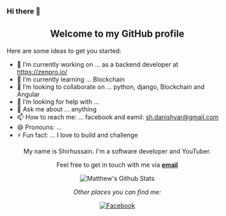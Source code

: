 ### Hi there 👋

<!--
**Shirhussain/Shirhussain** is a ✨ _special_ ✨ repository because its `README.md` (this file) appears on your GitHub profile.
-->
<div align="center">
<h2>Welcome to my GitHub profile</h2>
</div>

Here are some ideas to get you started:

- 🔭 I’m currently working on ... as a backend developer at https://zenpro.io/
- 🌱 I’m currently learning ... Blockchain
- 👯 I’m looking to collaborate on ... python, django, Blockchain and Angular
- 🤔 I’m looking for help with ... 
- 💬 Ask me about ... anything 
- 📫 How to reach me: ... facebook and eamil: sh.danishyar@gmail.com 
- 😄 Pronouns: ...
- ⚡ Fun fact: ... I love to build and challenge

<div align="center">

My name is Shirhussain. I'm a software developer and YouTuber. <br />
</div>

<div align="center">

Feel free to get in touch with me via <a href="mailto:sh.danishyar@gmail.com"><b>email</b></a>
</div>

<div align="center">

<img align="center" src="https://github-readme-stats.vercel.app/api?username=Shirhussain&&show_icons=true&title_color=161e2e&icon_color=31c48d&text_color=4b5563&bg_color=f4f5f7" alt="Matthew's Github Stats">


<i>Other places you can find me:</i><br>

<a href="https://www.facebook.com/Hu3in.Danishyar" target="_blank"><img src="https://img.shields.io/badge/Facebook-%231877F2.svg?&style=flat-square&logo=facebook&logoColor=white" alt="Facebook"></a>

</div>


